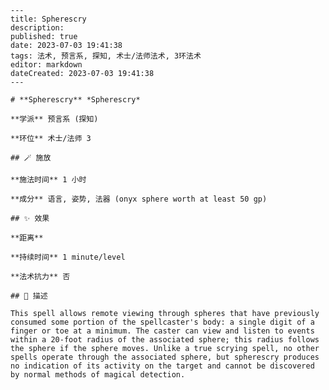 
    ---
    title: Spherescry
    description: 
    published: true
    date: 2023-07-03 19:41:38
    tags: 法术, 预言系, 探知, 术士/法师法术, 3环法术
    editor: markdown
    dateCreated: 2023-07-03 19:41:38
    ---

    # **Spherescry** *Spherescry*

    **学派** 预言系 (探知) 

    **环位** 术士/法师 3

    ## 🪄 施放

    **施法时间** 1 小时

    **成分** 语言, 姿势, 法器 (onyx sphere worth at least 50 gp)

    ## ✨ 效果  

    **距离**   

    **持续时间** 1 minute/level 

    **法术抗力** 否

    ## 📖 描述

    This spell allows remote viewing through spheres that have previously consumed some portion of the spellcaster's body: a single digit of a finger or toe at a minimum. The caster can view and listen to events within a 20-foot radius of the associated sphere; this radius follows the sphere if the sphere moves. Unlike a true scrying spell, no other spells operate through the associated sphere, but spherescry produces no indication of its activity on the target and cannot be discovered by normal methods of magical detection.
    
